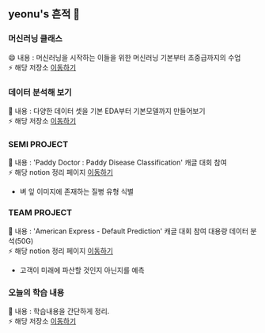 ## yeonu's 흔적 👋


### 머신러닝 클래스
😄 내용 : 머신러닝을 시작하는 이들을 위한 머신러닝 기본부터 초중급까지의 수업 <br>
⚡ 해당 저장소 [이동하기](https://github.com/yeonu9/ML_LIB_CLASS)

### 데이터 분석해 보기
🌱 내용 : 다양한 데이터 셋을 기본 EDA부터 기본모델까지 만들어보기 <br>
⚡ 해당 저장소 [이동하기](https://github.com/yeonu9/MyDataAnalysis_2022)

### SEMI PROJECT
🐼 내용 : 'Paddy Doctor : Paddy Disease Classification' 캐글 대회 참여 <br>
⚡ 해당 notion 정리 페이지 [이동하기](https://melodic-fang-c70.notion.site/1-f870d0f920274e57832c6b02adeeeb91)
 * 벼 잎 이미지에 존재하는 질병 유형 식별 <br>
 
### TEAM PROJECT
🚢 내용 : 'American Express - Default Prediction' 캐글 대회 참여 대용량 데이터 분석(50G) <br>
⚡ 해당 notion 정리 페이지 [이동하기](https://forested-oval-40f.notion.site/50G-de5dab972ea745cd94d26e1ef66b5345)
 * 고객이 미래에 파산할 것인지 아닌지를 예측 <br>

### 오늘의 학습 내용
🌱 내용 : 학습내용을 간단하게 정리. <br>
⚡ 해당 저장소 [이동하기](https://github.com/yeonu9/Today_Schedule)

<!--
**yeonu9/yeonu9** is a ✨ _special_ ✨ repository because its `README.md` (this file) appears on your GitHub profile.

Here are some ideas to get you started:

- 🔭 I’m currently working on ...
- 🌱 I’m currently learning ...
- 👯 I’m looking to collaborate on ...
- 🤔 I’m looking for help with ...
- 💬 Ask me about ...
- 📫 How to reach me: ...
- 😄 Pronouns: ...
- ⚡ Fun fact: ...
-->
